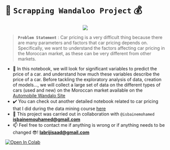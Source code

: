 # 

# 🚗 `Scrapping Wandaloo Project` 💰

<p align="center">
    <img src="https://user-images.githubusercontent.com/74627083/192721312-43c2db45-cc5e-4494-95dd-57d9469ac1e8.png"/>
</p>

> **`Problem Statement`** : Car pricing is a very difficult thing because there are many parameters and factors that car pricing depends on. Specifically, we want to understand the factors affecting car pricing in the Moroccan market, as these can be very different from other markets.


- 🎯 In this notebook, we will look for significant variables to predict the price of a car. and understand how much these variables describe the price of a car. Before tackling the exploratory analysis of data, creation of models..., we will collect a large set of data on the different types of cars (used and new) on the Moroccan market available on the [Automobile Wandalo Site](https://www.wandaloo.com/)
- ✔️ You can check out another detailed notebook related to car pricing that I did during the data mining course [here](https://github.com/labrijisaad/Car-Price-Prediction)
- 🤝 This project was carried out in collaboration with `@isbainemohamed` **isbainemouhamed@gmail.com** 
- 📫 Feel free to contact me if anything is wrong or if anything needs to be changed 😎!  **labrijisaad@gmail.com**

<a href="https://colab.research.google.com/github/labrijisaad/Scrapping-Wandaloo-Project/" target="_parent"><img src="https://colab.research.google.com/assets/colab-badge.svg" alt="Open In Colab"/></a>
